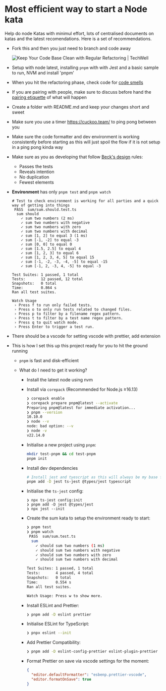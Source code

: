 # Most efficient way to start a Node kata
Help do node Katas with minimul effort, lots of centralised documents on katas and the latest recomendations. Here is a set of recommendations.

- Fork this and then you just need to branch and code away

  ![Keep Your Code Base Clean with Regular Refactoring | TechWell](https://www.techwell.com/sites/default/files/shared/2018-12-12%20DheerendraM%20Keep%20Your%20Code%20Base%20Clean%20with%20Regular%20Refactoring%20image.png)

- Setup with node latest, installing `pnpm` with with Jest and a basic sample to run, NVM and install 'pnpm'

- When you hit the refactoring phase, check code for [code smells](https://refactoring.guru/refactoring/smells)

- If you are pairing with people, make sure to discuss before hand the [pairing etiquette](https://www.thoughtworks.com/insights/blog/seven-principles-pair-programming-etiquette) of what will happen

- Create a folder with README.md and keep your changes short and sweet

- Make sure you use a timer https://cuckoo.team/ to ping pong between you

- Make sure the code formatter and dev environment is working consistently before starting as this will just spoil the flow if it is not setup in a ping pong kinda way

- Make sure as you as developing that follow [Beck's design](https://martinfowler.com/bliki/BeckDesignRules.html) rules:

  - Passes the tests
  - Reveals intention
  - No duplication
  - Fewest elements

- **Environment** has only `pnpm test` and `pnpm watch`

  ```shell
  # Test to check environment is working for all parties and a quick way of getting into things
   PASS  sum/sum.should.test.ts
    sum should
      ✓ sum two numbers (2 ms)
      ✓ sum two numbers with negative
      ✓ sum two numbers with zero
      ✓ sum two numbers with decimal
      ✓ sum [1, 2] to equal 3 (1 ms)
      ✓ sum [-1, -2] to equal -3
      ✓ sum [0, 0] to equal 0
      ✓ sum [1.5, 2.5] to equal 4
      ✓ sum [1, 2, 3] to equal 6
      ✓ sum [1, 2, 3, 4, 5] to equal 15
      ✓ sum [-1, -2, -3, -4, -5] to equal -15
      ✓ sum [-1, 2, -3, 4, -5] to equal -3
  
  Test Suites: 1 passed, 1 total
  Tests:       12 passed, 12 total
  Snapshots:   0 total
  Time:        0.864 s
  Ran all test suites.
  
  Watch Usage
   › Press f to run only failed tests.
   › Press o to only run tests related to changed files.
   › Press p to filter by a filename regex pattern.
   › Press t to filter by a test name regex pattern.
   › Press q to quit watch mode.
   › Press Enter to trigger a test run.
  
  ```

- There should be a vscode for setting vscode with prettier, add extension

- This is how I set this up this project ready for you to hit the ground running

  - `pnpm` is fast and disk-efficient

  - What do I need to get it working?

    - Install the latest node using nvm

    - Install via `corepack` (Recommended for Node.js ≥16.13)

      ```bash
      ❯ corepack enable
      ❯ corepack prepare pnpm@latest --activate
      Preparing pnpm@latest for immediate activation...
      ❯ pnpm --version
      10.10.0
      ❯ node --v
      node: bad option: --v
      ❯ node -v
      v22.14.0
      ```

    - Initialise a new project using `pnpm`:

      ```bash
      mkdir test-pnpm && cd test-pnpm
      pnpm init
      ```

    - Install dev dependencies

      ```bash
      # Install jest and tyescript as this will always be my base from here on
      pnpm add -D jest ts-jest @types/jest typescript
      ```

    - Initialise the `ts-jest` config:

      ```
      ❯ npx ts-jest config:init
      ❯ pnpm add -D jest @types/jest
      ❯ npx jest --init
      ```

    - Create the sum kata to setup the environment ready to start:

      ```bash
      ❯ pnpm test
      ❯ pnpm watch
       PASS  sum/sum.test.ts
        sum
          ✓ should sum two numbers (1 ms)
          ✓ should sum two numbers with negative
          ✓ should sum two numbers with zero
          ✓ should sum two numbers with decimal
      
      Test Suites: 1 passed, 1 total
      Tests:       4 passed, 4 total
      Snapshots:   0 total
      Time:        0.554 s
      Ran all test suites.
      
      Watch Usage: Press w to show more.
      ```

    - Install ESLint and Prettier:

      ```bash
      ❯ pnpm add -D eslint prettier
      ```

    - Initialise ESLint for TypeScript:

      ```bash
      ❯ pnpx eslint --init
      ```

    - Add Prettier Compatibility:

      ```bash
      ❯ pnpm add -D eslint-config-prettier eslint-plugin-prettier
      ```

    - Format Prettier on save via vscode settings for the moment:

      ```json
      {
        "editor.defaultFormatter": "esbenp.prettier-vscode",
        "editor.formatOnSave": true
      }
      ```
